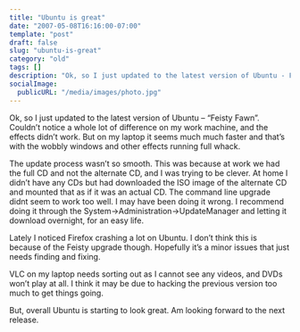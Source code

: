 ```yaml
---
title: "Ubuntu is great"
date: "2007-05-08T16:16:00-07:00"
template: "post"
draft: false
slug: "ubuntu-is-great"
category: "old"
tags: []
description: "Ok, so I just updated to the latest version of Ubuntu - Feisty Fawn. Couldn't notice a whole lot of difference on my work machine, and the effects didn't"
socialImage:
  publicURL: "/media/images/photo.jpg"
---
```

Ok, so I just updated to the latest version of Ubuntu – “Feisty Fawn”. Couldn’t notice a whole lot of difference on my work machine, and the effects didn’t work. But on my laptop it seems much much faster and that’s with the wobbly windows and other effects running full whack.

The update process wasn’t so smooth. This was because at work we had the full CD and not the alternate CD, and I was trying to be clever. At home I didn’t have any CDs but had downloaded the ISO image of the alternate CD and mounted that as if it was an actual CD. The command line upgrade didnt seem to work too well. I may have been doing it wrong. I recommend doing it through the System-&gt;Administration-&gt;UpdateManager and letting it download overnight, for an easy life.

Lately I noticed Firefox crashing a lot on Ubuntu. I don’t think this is because of the Feisty upgrade though. Hopefully it’s a minor issues that just needs finding and fixing.

VLC on my laptop needs sorting out as I cannot see any videos, and DVDs won’t play at all. I think it may be due to hacking the previous version too much to get things going.

But, overall Ubuntu is starting to look great. Am looking forward to the next release.

